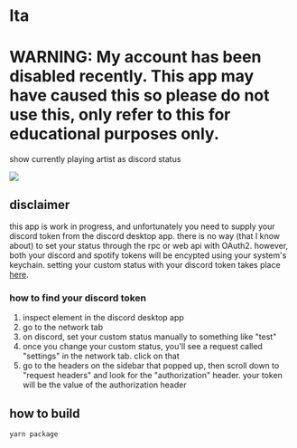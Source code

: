 # lta
# WARNING: My account has been disabled recently. This app may have caused this so please do not use this, only refer to this for educational purposes only.

show currently playing artist as discord status

![](https://cdn.discordapp.com/attachments/766131619567632415/806805370697154570/unknown.png)

## disclaimer
this app is work in progress, and unfortunately you need to supply your discord token from the discord desktop app. there is no way (that I know about) to set your status through the rpc or web api with OAuth2. however, both your discord and spotify tokens will be encypted using your system's keychain. setting your custom status with your discord token takes place [here](https://github.com/kyleawayan/lta/blob/3c3b3ade0764c1078f37b2bb139cc779cef3b2a2/src/lta/setDcStatus.ts#L21-L36).

### how to find your discord token
1. inspect element in the discord desktop app
2. go to the network tab
3. on discord, set your custom status manually to something like "test"
4. once you change your custom status, you'll see a request called "settings" in the network tab. click on that
5. go to the headers on the sidebar that popped up, then scroll down to "request headers" and look for the "authorization" header. your token will be the value of the authorization header

## how to build
`yarn package`
